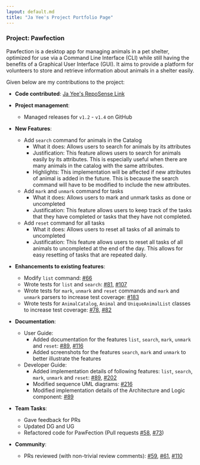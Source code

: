 ```yaml
---
layout: default.md
title: "Ja Yee's Project Portfolio Page"
---
```


### Project: Pawfection

Pawfection is a desktop app for managing animals in a pet shelter, optimized for use via a Command Line Interface (CLI)
while still having the benefits of a Graphical User Interface (GUI). It aims to provide a platform for volunteers to
store and retrieve information about animals in a shelter easily.

Given below are my contributions to the project:

* **Code contributed**: [Ja Yee's RepoSense Link](https://nus-cs2103-ay2324s1.github.io/tp-dashboard/?search=wjayee&breakdown=true)

* **Project management**:
    * Managed releases for `v1.2` - `v1.4` on GitHub

* **New Features**:
    * Add `search` command for animals in the Catalog
        * What it does: Allows users to search for animals by its attributes
        * Justification: This feature allows users to search for animals easily by its attributes.
          This is especially useful when there are many animals in the catalog with the same attributes.
        * Highlights: This implementation will be affected if new attributes of animal is added in the future. This is
          because the search command will have to be modified to include the new attributes.
    * Add `mark` and `unmark` command for tasks
        * What it does: Allows users to mark and unmark tasks as done or uncompleted
        * Justification: This feature allows users to keep track of the tasks that they have completed or tasks that they have not completed.
    * Add `reset` command for all tasks
        * What it does: Allows users to reset all tasks of all animals to uncompleted
        * Justification: This feature allows users to reset all tasks of all animals to uncompleted at the end of the day. This
          allows for easy resetting of tasks that are repeated daily.

* **Enhancements to existing features**:
    * Modify `list` command: [#66](https://github.com/AY2324S1-CS2103T-F08-3/tp/pull/66)
    * Wrote tests for `list` and `search`: [#81](https://github.com/AY2324S1-CS2103T-F08-3/tp/pull/81), [#107](https://github.com/AY2324S1-CS2103T-F08-3/tp/pull/107)
    * Wrote tests for `mark`, `unmark` and `reset` commands and `mark` and `unmark` parsers to increase test coverage:
      [#183](https://github.com/AY2324S1-CS2103T-F08-3/tp/pull/183)
    * Wrote tests for `AnimalCatalog`, `Animal` and `UniqueAnimalList` classes to increase test coverage:
      [#78](https://github.com/AY2324S1-CS2103T-F08-3/tp/pull/78), [#82](https://github.com/AY2324S1-CS2103T-F08-3/tp/pull/82)

* **Documentation**:
    * User Guide:
      - Added documentation for the features `list`, `search`, `mark`, `unmark` and `reset`:
        [#89](https://github.com/AY2324S1-CS2103T-F08-3/tp/pull/89), [#116](https://github.com/AY2324S1-CS2103T-F08-3/tp/pull/116)
      - Added screenshots for the features `search`, `mark` and `unmark` to better illustrate the features
    * Developer Guide:
      - Added implementation details of following features: `list`, `search`, `mark`, `unmark` and `reset`:
           [#89](https://github.com/AY2324S1-CS2103T-F08-3/tp/pull/89), [#202](https://github.com/AY2324S1-CS2103T-F08-3/tp/pull/202)
      - Modified sequence UML diagrams: [#216](https://github.com/AY2324S1-CS2103T-F08-3/tp/pull/216)
      - Modified implementation details of the Architecture and Logic component: [#89](https://github.com/AY2324S1-CS2103T-F08-3/tp/pull/89)

* **Team Tasks**:
    * Gave feedback for PRs
    * Updated DG and UG
    * Refactored code for PawFection (Pull requests [#58](https://github.com/AY2324S1-CS2103T-F08-3/tp/pull/58), [#73](https://github.com/AY2324S1-CS2103T-F08-3/tp/pull/73))

* **Community**:
    * PRs reviewed (with non-trivial review comments): [#59](https://github.com/AY2324S1-CS2103T-F08-3/tp/pull/59), [#61](https://github.com/AY2324S1-CS2103T-F08-3/tp/pull/61), [#110](https://github.com/AY2324S1-CS2103T-F08-3/tp/pull/110)
